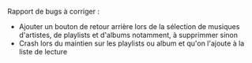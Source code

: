 Rapport de bugs à corriger :
- Ajouter un bouton de retour arrière lors de la sélection de musiques d'artistes, de playlists et d'albums notamment, à supprimmer sinon
- Crash lors du maintien sur les playlists ou album et qu'on l'ajoute à la liste de lecture 